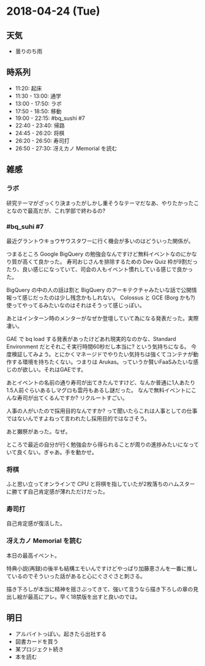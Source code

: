 # 2018-04-24 (Tue)

## 天気

- 曇りのち雨

## 時系列

- 11:20: 起床
- 11:30 - 13:00: 通学
- 13:00 - 17:50: ラボ
- 17:50 - 18:50: 移動
- 19:00 - 22:15: #bq_sushi #7
- 22:40 - 23:40: 帰路
- 24:45 - 26:20: 将棋
- 26:20 - 26:50: 寿司打
- 26:50 - 27:30: 冴えカノ Memorial を読む

## 雑感

### ラボ

研究テーマがざっくり決まったがしかし重そうなテーマだなあ、やりたかったことなので最高だが、これ学部で終わるの?

### #bq_suhi #7

最近グラントウキョウサウスタワーに行く機会が多いのはどういった関係が。

つまるところ Google BigQuery の勉強会なんですけど無料イベントなのにかなり質が高くて良かった。
寿司おじさんを排除するための Dev Quiz 枠が9割だったり、良い感じになっていて、司会の人もイベント慣れしている感じで良かった。

BigQuery の中の人の話は割と BigQuery のアーキテクチャみたいな話で公開情報って感じだったのは少し残念かもしれない。
Colossus と GCE (Borg かも?) 使ってやってるみたいなのはそれはそうって感じっぽい。

あとはインターン時のメンターがなぜか登壇していて為になる発表だった。実際凄い。

GAE で bq load する発表があったけどあれ現実的なのかな、Standard Environment だとそれこそ実行時間60秒だし本当に? という気持ちになる。
今度検証してみよう。とにかくマネージドでやりたい気持ちは強くてコンテナが動作する環境を持ちたくない。つまりは Arukas。っていうか賢いFaaSみたいな感じのが欲しい。それはGAEです。

あとイベントの名前の通り寿司が出てきたんですけど、なんか普通に1人あたり1.5人前ぐらいあるしマグロも雲丹もあるし謎だった。
なんで無料イベントにこんな寿司が出てくるんですか? リクルートすごい。

人事の人がいたので採用目的なんですか? って聞いたらこれは人事としての仕事ではないんですよねって言われたし採用目的ではなさそう。

あと獺祭があった。なぜ。

ところで最近の自分が行く勉強会から得られることが周りの進捗みたいになっていて良くない。ぎゃあ。手を動かせ。

### 将棋

ふと思い立ってオンラインで CPU と将棋を指していたが2枚落ちのハムスターに勝てず自己肯定感が薄れただけだった。

### 寿司打

自己肯定感が復活した。

### 冴えカノ Memorial を読む

本日の最高イベント。

特典小説(再録)の後半も結構エモいんですけどやっぱり加藤恵さんを一番に推しているのでそういった話があると心にぐさぐさと刺さる。

描き下ろしが本当に精神を揺さぶってきて、強いて言うなら描き下ろしの章の見出し絵が最高にアレ。早く18禁版を出すと良いのでは。

## 明日

- アルバイトっぽい。起きたら出社する
- 図書カードを買う
- 某プロジェクト続き
- 本を読む
